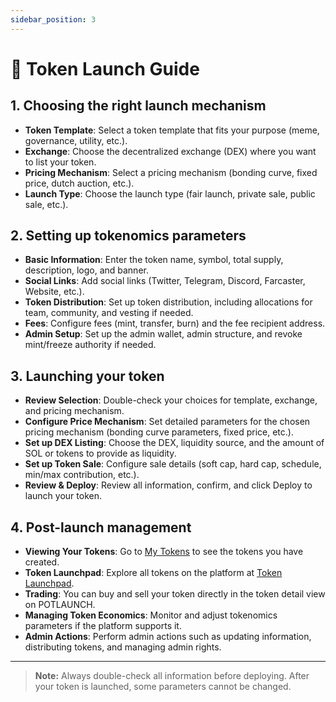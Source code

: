 ```yaml
---
sidebar_position: 3
---
```


# 🎯 Token Launch Guide

## 1. Choosing the right launch mechanism

- **Token Template**: Select a token template that fits your purpose (meme, governance, utility, etc.).
- **Exchange**: Choose the decentralized exchange (DEX) where you want to list your token.
- **Pricing Mechanism**: Select a pricing mechanism (bonding curve, fixed price, dutch auction, etc.).
- **Launch Type**: Choose the launch type (fair launch, private sale, public sale, etc.).

## 2. Setting up tokenomics parameters

- **Basic Information**: Enter the token name, symbol, total supply, description, logo, and banner.
- **Social Links**: Add social links (Twitter, Telegram, Discord, Farcaster, Website, etc.).
- **Token Distribution**: Set up token distribution, including allocations for team, community, and vesting if needed.
- **Fees**: Configure fees (mint, transfer, burn) and the fee recipient address.
- **Admin Setup**: Set up the admin wallet, admin structure, and revoke mint/freeze authority if needed.

## 3. Launching your token

- **Review Selection**: Double-check your choices for template, exchange, and pricing mechanism.
- **Configure Price Mechanism**: Set detailed parameters for the chosen pricing mechanism (bonding curve parameters, fixed price, etc.).
- **Set up DEX Listing**: Choose the DEX, liquidity source, and the amount of SOL or tokens to provide as liquidity.
- **Set up Token Sale**: Configure sale details (soft cap, hard cap, schedule, min/max contribution, etc.).
- **Review & Deploy**: Review all information, confirm, and click Deploy to launch your token.

## 4. Post-launch management

- **Viewing Your Tokens**: Go to [My Tokens](https://potlaunch.com/my-tokens) to see the tokens you have created.
- **Token Launchpad**: Explore all tokens on the platform at [Token Launchpad](https://potlaunch.com).
- **Trading**: You can buy and sell your token directly in the token detail view on POTLAUNCH.
- **Managing Token Economics**: Monitor and adjust tokenomics parameters if the platform supports it.
- **Admin Actions**: Perform admin actions such as updating information, distributing tokens, and managing admin rights.

---

> **Note:** Always double-check all information before deploying. After your token is launched, some parameters cannot be changed.